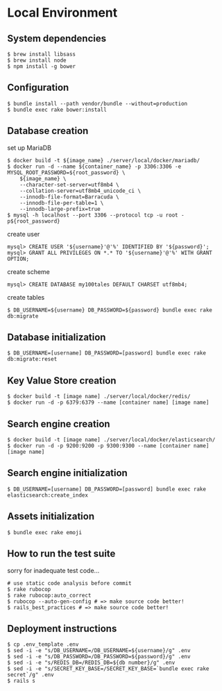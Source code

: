 # Local Environment

## System dependencies

```
$ brew install libsass
$ brew install node
$ npm install -g bower
```

## Configuration

```
$ bundle install --path vendor/bundle --without=production
$ bundle exec rake bower:install
```

## Database creation

set up MariaDB

```
$ docker build -t ${image_name} ./server/local/docker/mariadb/
$ docker run -d --name ${container_name} -p 3306:3306 -e MYSQL_ROOT_PASSWORD=${root_password} \
    ${image_name} \
    --character-set-server=utf8mb4 \
    --collation-server=utf8mb4_unicode_ci \
    --innodb-file-format=Barracuda \
    --innodb-file-per-table=1 \
    --innodb-large-prefix=true
$ mysql -h localhost --port 3306 --protocol tcp -u root -p${root_password}
```

create user

```
mysql> CREATE USER '${username}'@'%' IDENTIFIED BY '${password}';
mysql> GRANT ALL PRIVILEGES ON *.* TO '${username}'@'%' WITH GRANT OPTION;
```

create scheme

```
mysql> CREATE DATABASE my100tales DEFAULT CHARSET utf8mb4;
```

create tables

```
$ DB_USERNAME=${username} DB_PASSWORD=${password} bundle exec rake db:migrate
```

## Database initialization

```
$ DB_USERNAME=[username] DB_PASSWORD=[password] bundle exec rake db:migrate:reset
```

## Key Value Store creation

```
$ docker build -t [image name] ./server/local/docker/redis/
$ docker run -d -p 6379:6379 --name [container name] [image name]
```

## Search engine creation

```
$ docker build -t [image name] ./server/local/docker/elasticsearch/
$ docker run -d -p 9200:9200 -p 9300:9300 --name [container name] [image name]
```

## Search engine initialization

```
$ DB_USERNAME=[username] DB_PASSWORD=[password] bundle exec rake elasticsearch:create_index
```

## Assets initialization

```
$ bundle exec rake emoji
```

## How to run the test suite

sorry for inadequate test code...

```
# use static code analysis before commit
$ rake rubocop
$ rake rubocop:auto_correct
$ rubocop --auto-gen-config # => make source code better!
$ rails_best_practices # => make source code better!
```

## Deployment instructions

```
$ cp .env_template .env
$ sed -i -e "s/DB_USERNAME=/DB_USERNAME=${username}/g" .env
$ sed -i -e "s/DB_PASSWORD=/DB_PASSWORD=${password}/g" .env
$ sed -i -e "s/REDIS_DB=/REDIS_DB=${db number}/g" .env
$ sed -i -e "s/SECRET_KEY_BASE=/SECRET_KEY_BASE=`bundle exec rake secret`/g" .env
$ rails s
```
